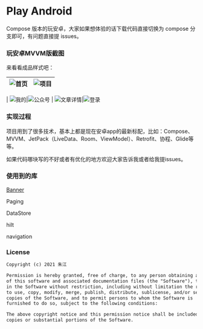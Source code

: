 # Play Android

Compose 版本的玩安卓，大家如果想体验的话下载代码直接切换为 compose 分支即可，有问题直接提 issues。

### 玩安卓MVVM版截图

来看看成品样式吧：

| ![首页](https://img-blog.csdnimg.cn/20210306141634723.png?x-oss-process=image/watermark,type_ZmFuZ3poZW5naGVpdGk,shadow_10,text_aHR0cHM6Ly9ibG9nLmNzZG4ubmV0L2hhb2ppYWdvdQ==,size_16,color_FFFFFF,t_70)|![项目](https://img-blog.csdnimg.cn/20210306141353699.png?x-oss-process=image/watermark,type_ZmFuZ3poZW5naGVpdGk,shadow_10,text_aHR0cHM6Ly9ibG9nLmNzZG4ubmV0L2hhb2ppYWdvdQ==,size_16,color_FFFFFF,t_70)
| ------------------------------------------------------------ | ------------------------------------------------------------ |
|
![我的](https://img-blog.csdnimg.cn/20210306141515614.png?x-oss-process=image/watermark,type_ZmFuZ3poZW5naGVpdGk,shadow_10,text_aHR0cHM6Ly9ibG9nLmNzZG4ubmV0L2hhb2ppYWdvdQ==,size_16,color_FFFFFF,t_70)|![公众号](https://img-blog.csdnimg.cn/20210306141959150.png?x-oss-process=image/watermark,type_ZmFuZ3poZW5naGVpdGk,shadow_10,text_aHR0cHM6Ly9ibG9nLmNzZG4ubmV0L2hhb2ppYWdvdQ==,size_16,color_FFFFFF,t_70)
|
![文章详情](https://img-blog.csdnimg.cn/20210306142938160.png?x-oss-process=image/watermark,type_ZmFuZ3poZW5naGVpdGk,shadow_10,text_aHR0cHM6Ly9ibG9nLmNzZG4ubmV0L2hhb2ppYWdvdQ==,size_16,color_FFFFFF,t_70)|![登录](https://img-blog.csdnimg.cn/20210306142740196.png?x-oss-process=image/watermark,type_ZmFuZ3poZW5naGVpdGk,shadow_10,text_aHR0cHM6Ly9ibG9nLmNzZG4ubmV0L2hhb2ppYWdvdQ==,size_16,color_FFFFFF,t_70)


### 实现过程

项目用到了很多技术，基本上都是现在安卓app的最新标配，比如：Compose、MVVM、JetPack（LiveData、Room、ViewModel）、Retrofit、协程、Glide等等。

如果代码哪块写的不好或者有优化的地方欢迎大家告诉我或者给我提issues。

### 使用到的库

[Banner](https://github.com/zhujiang521/Banner)

Paging

DataStore

hilt

navigation

### License

```xml
Copyright (c) 2021 朱江

Permission is hereby granted, free of charge, to any person obtaining a copy
of this software and associated documentation files (the "Software"), to deal
in the Software without restriction, including without limitation the rights
to use, copy, modify, merge, publish, distribute, sublicense, and/or sell
copies of the Software, and to permit persons to whom the Software is
furnished to do so, subject to the following conditions:

The above copyright notice and this permission notice shall be included in all
copies or substantial portions of the Software.
```